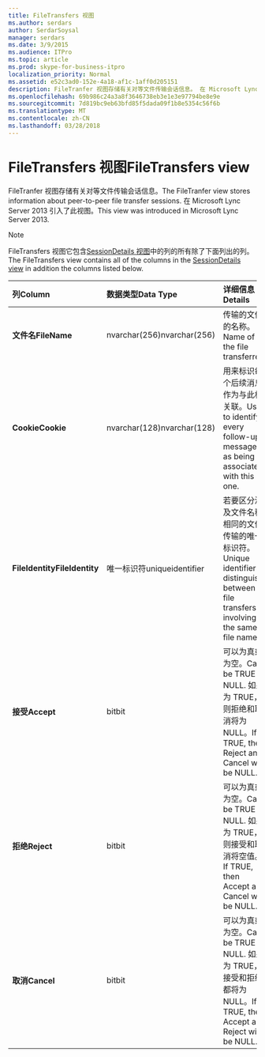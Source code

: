```yaml
---
title: FileTransfers 视图
ms.author: serdars
author: SerdarSoysal
manager: serdars
ms.date: 3/9/2015
ms.audience: ITPro
ms.topic: article
ms.prod: skype-for-business-itpro
localization_priority: Normal
ms.assetid: e52c3ad0-152e-4a18-af1c-1aff0d205151
description: FileTranfer 视图存储有关对等文件传输会话信息。 在 Microsoft Lync Server 2013 引入了此视图。
ms.openlocfilehash: 69b986c24a3a8f3646738eb3e1e3e97794be8e9e
ms.sourcegitcommit: 7d819bc9eb63bfd85f5dada09f1b8e5354c56f6b
ms.translationtype: MT
ms.contentlocale: zh-CN
ms.lasthandoff: 03/28/2018
---
```

# <a name="filetransfers-view"></a><span data-ttu-id="34273-104">FileTransfers 视图</span><span class="sxs-lookup"><span data-stu-id="34273-104">FileTransfers view</span></span>
 
<span data-ttu-id="34273-105">FileTranfer 视图存储有关对等文件传输会话信息。</span><span class="sxs-lookup"><span data-stu-id="34273-105">The FileTranfer view stores information about peer-to-peer file transfer sessions.</span></span> <span data-ttu-id="34273-106">在 Microsoft Lync Server 2013 引入了此视图。</span><span class="sxs-lookup"><span data-stu-id="34273-106">This view was introduced in Microsoft Lync Server 2013.</span></span>
  
> [!NOTE]
> <span data-ttu-id="34273-107">FileTransfers 视图它包含[SessionDetails 视图](sessiondetails-0.md)中的列的所有除了下面列出的列。</span><span class="sxs-lookup"><span data-stu-id="34273-107">The FileTransfers view contains all of the columns in the [SessionDetails view](sessiondetails-0.md) in addition the columns listed below.</span></span>
  
|<span data-ttu-id="34273-108">**列**</span><span class="sxs-lookup"><span data-stu-id="34273-108">**Column**</span></span>|<span data-ttu-id="34273-109">**数据类型**</span><span class="sxs-lookup"><span data-stu-id="34273-109">**Data Type**</span></span>|<span data-ttu-id="34273-110">**详细信息**</span><span class="sxs-lookup"><span data-stu-id="34273-110">**Details**</span></span>|
|:-----|:-----|:-----|
|<span data-ttu-id="34273-111">**文件名**</span><span class="sxs-lookup"><span data-stu-id="34273-111">**FileName**</span></span> <br/> |<span data-ttu-id="34273-112">nvarchar(256)</span><span class="sxs-lookup"><span data-stu-id="34273-112">nvarchar(256)</span></span>  <br/> |<span data-ttu-id="34273-113">传输的文件的名称。</span><span class="sxs-lookup"><span data-stu-id="34273-113">Name of the file transferred.</span></span>  <br/> |
|<span data-ttu-id="34273-114">**Cookie**</span><span class="sxs-lookup"><span data-stu-id="34273-114">**Cookie**</span></span> <br/> |<span data-ttu-id="34273-115">nvarchar(128)</span><span class="sxs-lookup"><span data-stu-id="34273-115">nvarchar(128)</span></span>  <br/> |<span data-ttu-id="34273-116">用来标识每个后续消息作为与此相关联。</span><span class="sxs-lookup"><span data-stu-id="34273-116">Used to identify every follow-up message as being associated with this one.</span></span>  <br/> |
|<span data-ttu-id="34273-117">**FileIdentity**</span><span class="sxs-lookup"><span data-stu-id="34273-117">**FileIdentity**</span></span> <br/> |<span data-ttu-id="34273-118">唯一标识符</span><span class="sxs-lookup"><span data-stu-id="34273-118">uniqueidentifier</span></span>  <br/> |<span data-ttu-id="34273-119">若要区分涉及文件名称相同的文件传输的唯一标识符。</span><span class="sxs-lookup"><span data-stu-id="34273-119">Unique identifier to distinguish between file transfers involving the same file name.</span></span>  <br/> |
|<span data-ttu-id="34273-120">**接受**</span><span class="sxs-lookup"><span data-stu-id="34273-120">**Accept**</span></span> <br/> |<span data-ttu-id="34273-121">bit</span><span class="sxs-lookup"><span data-stu-id="34273-121">bit</span></span>  <br/> |<span data-ttu-id="34273-122">可以为真或为空。</span><span class="sxs-lookup"><span data-stu-id="34273-122">Can be TRUE or NULL.</span></span> <span data-ttu-id="34273-123">如果为 TRUE，则拒绝和取消将为 NULL。</span><span class="sxs-lookup"><span data-stu-id="34273-123">If TRUE, then Reject and Cancel will be NULL.</span></span>  <br/> |
|<span data-ttu-id="34273-124">**拒绝**</span><span class="sxs-lookup"><span data-stu-id="34273-124">**Reject**</span></span> <br/> |<span data-ttu-id="34273-125">bit</span><span class="sxs-lookup"><span data-stu-id="34273-125">bit</span></span>  <br/> |<span data-ttu-id="34273-126">可以为真或为空。</span><span class="sxs-lookup"><span data-stu-id="34273-126">Can be TRUE or NULL.</span></span> <span data-ttu-id="34273-127">如果为 TRUE，则接受和取消将空值。</span><span class="sxs-lookup"><span data-stu-id="34273-127">If TRUE, then Accept and Cancel will be NULL.</span></span>  <br/> |
|<span data-ttu-id="34273-128">**取消**</span><span class="sxs-lookup"><span data-stu-id="34273-128">**Cancel**</span></span> <br/> |<span data-ttu-id="34273-129">bit</span><span class="sxs-lookup"><span data-stu-id="34273-129">bit</span></span>  <br/> |<span data-ttu-id="34273-130">可以为真或为空。</span><span class="sxs-lookup"><span data-stu-id="34273-130">Can be TRUE or NULL.</span></span> <span data-ttu-id="34273-131">如果为 TRUE，接受和拒绝都将为 NULL。</span><span class="sxs-lookup"><span data-stu-id="34273-131">If TRUE, then Accept and Reject will be NULL.</span></span>  <br/> |
   

